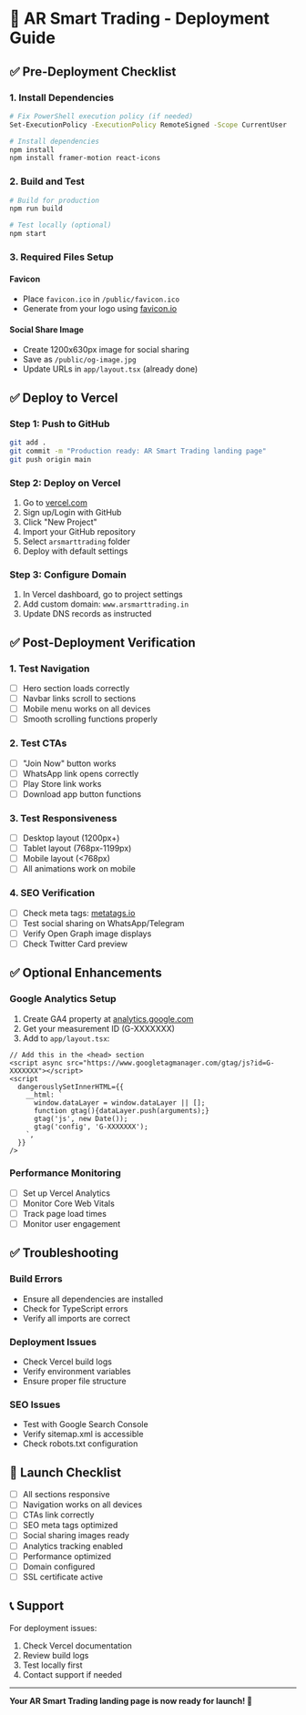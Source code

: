 # 🚀 AR Smart Trading - Deployment Guide

## ✅ Pre-Deployment Checklist

### 1. Install Dependencies
```bash
# Fix PowerShell execution policy (if needed)
Set-ExecutionPolicy -ExecutionPolicy RemoteSigned -Scope CurrentUser

# Install dependencies
npm install
npm install framer-motion react-icons
```

### 2. Build and Test
```bash
# Build for production
npm run build

# Test locally (optional)
npm start
```

### 3. Required Files Setup

#### Favicon
- Place `favicon.ico` in `/public/favicon.ico`
- Generate from your logo using [favicon.io](https://favicon.io)

#### Social Share Image
- Create 1200x630px image for social sharing
- Save as `/public/og-image.jpg`
- Update URLs in `app/layout.tsx` (already done)

## ✅ Deploy to Vercel

### Step 1: Push to GitHub
```bash
git add .
git commit -m "Production ready: AR Smart Trading landing page"
git push origin main
```

### Step 2: Deploy on Vercel
1. Go to [vercel.com](https://vercel.com)
2. Sign up/Login with GitHub
3. Click "New Project"
4. Import your GitHub repository
5. Select `arsmarttrading` folder
6. Deploy with default settings

### Step 3: Configure Domain
1. In Vercel dashboard, go to project settings
2. Add custom domain: `www.arsmarttrading.in`
3. Update DNS records as instructed

## ✅ Post-Deployment Verification

### 1. Test Navigation
- [ ] Hero section loads correctly
- [ ] Navbar links scroll to sections
- [ ] Mobile menu works on all devices
- [ ] Smooth scrolling functions properly

### 2. Test CTAs
- [ ] "Join Now" button works
- [ ] WhatsApp link opens correctly
- [ ] Play Store link works
- [ ] Download app button functions

### 3. Test Responsiveness
- [ ] Desktop layout (1200px+)
- [ ] Tablet layout (768px-1199px)
- [ ] Mobile layout (<768px)
- [ ] All animations work on mobile

### 4. SEO Verification
- [ ] Check meta tags: [metatags.io](https://metatags.io)
- [ ] Test social sharing on WhatsApp/Telegram
- [ ] Verify Open Graph image displays
- [ ] Check Twitter Card preview

## ✅ Optional Enhancements

### Google Analytics Setup
1. Create GA4 property at [analytics.google.com](https://analytics.google.com)
2. Get your measurement ID (G-XXXXXXX)
3. Add to `app/layout.tsx`:

```tsx
// Add this in the <head> section
<script async src="https://www.googletagmanager.com/gtag/js?id=G-XXXXXXX"></script>
<script
  dangerouslySetInnerHTML={{
    __html: `
      window.dataLayer = window.dataLayer || [];
      function gtag(){dataLayer.push(arguments);}
      gtag('js', new Date());
      gtag('config', 'G-XXXXXXX');
    `,
  }}
/>
```

### Performance Monitoring
- [ ] Set up Vercel Analytics
- [ ] Monitor Core Web Vitals
- [ ] Track page load times
- [ ] Monitor user engagement

## ✅ Troubleshooting

### Build Errors
- Ensure all dependencies are installed
- Check for TypeScript errors
- Verify all imports are correct

### Deployment Issues
- Check Vercel build logs
- Verify environment variables
- Ensure proper file structure

### SEO Issues
- Test with Google Search Console
- Verify sitemap.xml is accessible
- Check robots.txt configuration

## 🎉 Launch Checklist

- [ ] All sections responsive
- [ ] Navigation works on all devices
- [ ] CTAs link correctly
- [ ] SEO meta tags optimized
- [ ] Social sharing images ready
- [ ] Analytics tracking enabled
- [ ] Performance optimized
- [ ] Domain configured
- [ ] SSL certificate active

## 📞 Support

For deployment issues:
1. Check Vercel documentation
2. Review build logs
3. Test locally first
4. Contact support if needed

---

**Your AR Smart Trading landing page is now ready for launch! 🚀** 